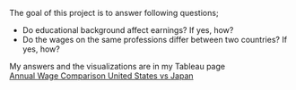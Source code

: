 The goal of this project is to answer following questions;
- Do educational background affect earnings? If yes, how?
- Do the wages on the same professions differ between two countries? If yes, how?

My answers and the visualizations are in my Tableau page  
[Annual Wage Comparison United States vs Japan](https://public.tableau.com/app/profile/sachie.tran/viz/JobPaymentComparisontheU_S_vsJapan/ByEducation)
